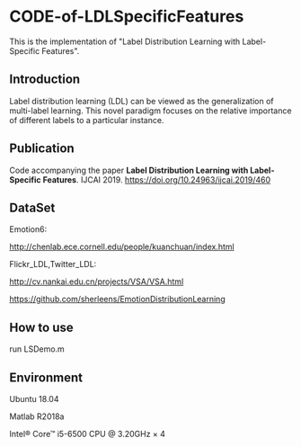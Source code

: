 # CODE-of-LDLSpecificFeatures
This is the implementation of "Label Distribution Learning with Label-Specific Features".

Introduction
--
Label distribution learning (LDL) can be viewed as the generalization of multi-label learning. This novel paradigm focuses
on the relative importance of different labels to a particular instance.

Publication
--
Code accompanying the paper **Label Distribution Learning with Label-Specific Features**. IJCAI 2019.
https://doi.org/10.24963/ijcai.2019/460

DataSet
--
Emotion6:

http://chenlab.ece.cornell.edu/people/kuanchuan/index.html

Flickr_LDL,Twitter_LDL:

http://cv.nankai.edu.cn/projects/VSA/VSA.html

https://github.com/sherleens/EmotionDistributionLearning

How to use
--
run LSDemo.m 

Environment
--
Ubuntu 18.04

Matlab R2018a

Intel® Core™ i5-6500 CPU @ 3.20GHz × 4
